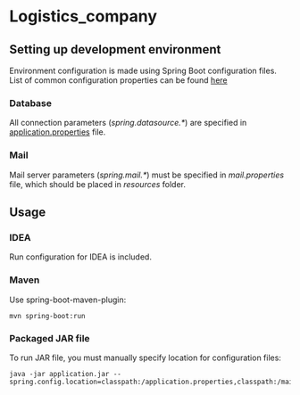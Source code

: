 # Logistics_company

## Setting up development environment
Environment configuration is made using Spring Boot configuration files. List of common configuration properties can be found [here](https://docs.spring.io/spring-boot/docs/current/reference/html/common-application-properties.html)

### Database
All connection parameters (*spring.datasource.\**) are specified in [application.properties](src/main/resources/application.properties) file.

### Mail
Mail server parameters (*spring.mail.\**) must be specified in *mail.properties* file, which should be placed in *resources* folder.

## Usage
### IDEA
Run configuration for IDEA is included.

### Maven
Use spring-boot-maven-plugin:
```
mvn spring-boot:run
```

### Packaged JAR file
To run JAR file, you must manually specify location for configuration files:
```
java -jar application.jar --spring.config.location=classpath:/application.properties,classpath:/mail.properties
```
